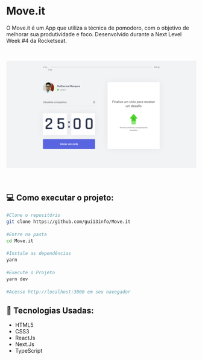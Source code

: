 # Move.it

O Move.it é um App que utiliza a técnica de pomodoro, com o objetivo de melhorar sua produtividade e foco. 
Desenvolvido durante a Next Level Week #4 da Rocketseat.

<br />

<p align="center">
    <img src="https://github.com/gui13info/Move.it/blob/master/.github/move.it.png" alt="Preview Project" width="800px" />
</p>

<br />

## :computer: Como executar o projeto:

```sh
#Clone o repositório
git clone https://github.com/gui13info/Move.it

#Entre na pasta
cd Move.it

#Instale as dependências
yarn

#Execute o Projeto
yarn dev

#Acesse http://localhost:3000 em seu navegador
```

## :rocket: Tecnologias Usadas:
- HTML5
- CSS3
- ReactJs
- Next.Js
- TypeScript